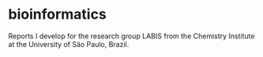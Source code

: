 # bioinformatics
Reports I develop for the research group LABIS from the Chemistry Institute at the University of São Paulo, Brazil.
